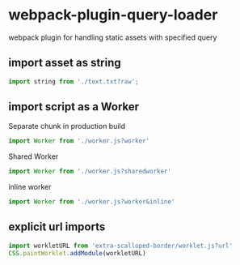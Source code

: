 # webpack-plugin-query-loader

webpack plugin for handling static assets with specified query

## import asset as string

```js
import string from './text.txt?raw';
```

## import script as a Worker

Separate chunk in production build

```js
import Worker from './worker.js?worker'
```

Shared Worker

```js
import Worker from './worker.js?sharedworker'
```

inline worker

```js
import Worker from './worker.js?worker&inline'
```

## explicit url imports

```js
import workletURL from 'extra-scalloped-border/worklet.js?url'
CSS.paintWorklet.addModule(workletURL)
```
